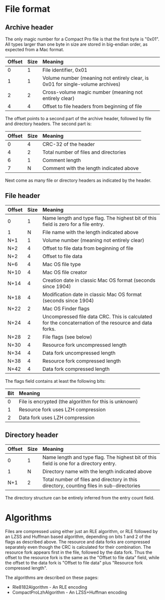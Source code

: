 # File format #

## Archive header ##

The only magic number for a Compact Pro file is that the first byte is "0x01". All types larger than one byte in size are stored in big-endian order, as expected from a Mac format.

| **Offset** | **Size** | **Meaning** |
|:-----------|:---------|:------------|
| 0          | 1        | File identifier, 0x01 |
| 1          | 1        | Volume number (meaning not entirely clear, is 0x01 for single-volume archives) |
| 2          | 2        | Cross-volume magic number (meaning not entirely clear) |
| 4          | 4        | Offset to file headers from beginning of file |

The offset points to a second part of the archive header, followed by file and directory headers. The second part is:

| **Offset** | **Size** | **Meaning** |
|:-----------|:---------|:------------|
| 0          | 4        | CRC-32 of the header |
| 4          | 2        | Total number of files and directories |
| 6          | 1        | Comment length |
| 7          | N        | Comment with the length indicated above |

Next come as many file or directory headers as indicated by the header.

## File header ##

| **Offset** | **Size** | **Meaning** |
|:-----------|:---------|:------------|
| 0          | 1        | Name length and type flag. The highest bit of this field is zero for a file entry. |
| 1          | N        | File name with the length indicated above |
| N+1        | 1        | Volume number (meaning not entirely clear) |
| N+2        | 4        | Offset to file data from beginning of file |
| N+2        | 4        | Offset to file data |
| N+6        | 4        | Mac OS file type |
| N+10       | 4        | Mac OS file creator |
| N+14       | 4        | Creation date in classic Mac OS format (seconds since 1904) |
| N+18       | 4        | Modification date in classic Mac OS format (seconds since 1904) |
| N+22       | 2        | Mac OS Finder flags |
| N+24       | 4        | Uncompressed file data CRC. This is calculated for the concaternation of the resource and data forks. |
| N+28       | 2        | File flags (see below) |
| N+30       | 4        | Resource fork uncompressed length |
| N+34       | 4        | Data fork uncompressed length |
| N+38       | 4        | Resource fork compressed length |
| N+42       | 4        | Data fork compressed length |

The flags field contains at least the following bits:

| **Bit** | **Meaning** |
|:--------|:------------|
| 0       | File is encrypted (the algorithm for this is unknown) |
| 1       | Resource fork uses LZH compression |
| 2       | Data fork uses LZH compression |

## Directory header ##

| **Offset** | **Size** | **Meaning** |
|:-----------|:---------|:------------|
| 0          | 1        | Name length and type flag. The highest bit of this field is one for a directory entry. |
| 1          | N        | Directory name with the length indicated above |
| N+1        | 2        | Total number of files and directory in this directory, counting files in sub-directories |

The directory structure can be entirely inferred from the entry count field.

# Algorithms #

Files are compressed using either just an RLE algorithm, or RLE followed by an LZSS and Huffman based algorithm, depending on bits 1 and 2 of the flags as described above. The resource and data forks are compressed separately even though the CRC is calculated for their combination. The resource fork appears first in the file, followed by the data fork. Thus the offset to the resource fork is the same as the "Offset to file data" field, while the offset to the data fork is "Offset to file data" plus "Resource fork compressed length".

The algorithms are described on these pages:

  * Rle8182Algorithm - An RLE encoding
  * CompactProLzhAlgorithm - An LZSS+Huffman encoding